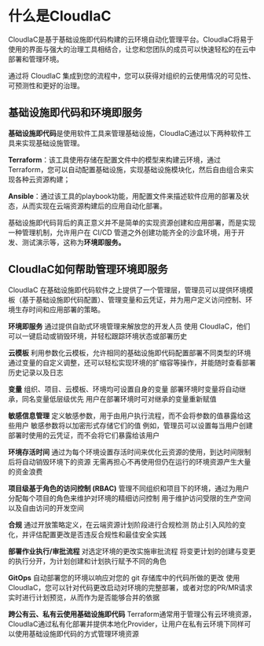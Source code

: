 # 什么是CloudIaC

CloudIaC是基于基础设施即代码构建的云环境自动化管理平台。CloudIaC将易于使用的界面与强大的治理工具相结合，让您和您团队的成员可以快速轻松的在云中部署和管理环境。

通过将 CloudIaC 集成到您的流程中，您可以获得对组织的云使用情况的可见性、可预测性和更好的治理。

## 基础设施即代码和环境即服务

**基础设施即代码**是使用软件工具来管理基础设施，CloudIaC通过以下两种软件工具来实现基础设施管理。

**Terraform**：该工具使用存储在配置文件中的模型来构建云环境，通过Terraform，您可以自动配置基础设施，实现基础设施模块化，然后自由组合来实现各种云资源构建；

**Ansible**：通过该工具的playbook功能，用配置文件来描述软件应用的部署及状态，从而实现在云端资源构建后的应用自动化部署。

基础设施即代码背后的真正意义并不是简单的实现资源创建和应用部署，而是实现一种管理机制，允许用户在 CI/CD 管道之外创建功能齐全的沙盒环境，用于开发、测试演示等，这称为**环境即服务。**

## CloudIaC如何帮助管理环境即服务

CloudIaC 在基础设施即代码软件之上提供了一个管理层，管理员可以提供环境模板（基于基础设施即代码配置）、管理变量和云凭证，并为用户定义访问控制、环境生存时间和应用部署的策略。

**环境即服务**
通过提供自助式环境管理来解放您的开发人员
使用 CloudIaC，他们可以一键启动或销毁环境，并轻松跟踪环境状态或部署历史

**云模板**
利用参数化云模板，允许相同的基础设施即代码配置部署不同类型的环境
通过变量的自定义调整，还可以轻松实现环境的扩缩容等操作，并能随时查看部署历史记录以及日志

**变量**
组织、项目、云模板、环境均可设置自身的变量
部署环境时变量将自动继承，同名变量低层级优先
用户在部署环境时可对继承的变量重新赋值

**敏感信息管理**
定义敏感参数，用于由用户执行流程，而不会将参数的值暴露给这些用户
敏感参数将以加密形式存储它们的值
例如，管理员可以设置每当用户创建部署时使用的云凭证，而不会将它们暴露给该用户

**环境存活时间**
通过为每个环境设置存活时间来优化云资源的使用，到达时间限制后将自动销毁环境下的资源
无需再担心不再使用但仍在运行的环境资源产生大量的资金浪费

**项目级基于角色的访问控制 (RBAC)**
管理不同组织和项目下的环境，通过为用户分配每个项目的角色来维护对环境的精细访问控制
用于维护访问受限的生产空间以及自由访问的开发空间

**合规**
通过开放策略定义，在云端资源计划阶段进行合规检测
防止引入风险的变化，并评估配置更改是否违反合规性和最佳安全实践

**部署作业执行/审批流程**
对选定环境的更改实施审批流程
将变更计划的创建与变更的执行分开，为计划创建和计划执行赋予不同的角色

**GitOps**
自动部署您的环境以响应对您的 git 存储库中的代码所做的更改
使用CloudIaC，您可以针对代码更改启动对环境的完整部署，或者对您的PR/MR请求实时进行计划预览，从而作为是否能够合并的依据

**跨公有云、私有云使用基础设施即代码**
Terraform通常用于管理公有云环境资源，CloudIaC通过私有化部署并提供本地化Provider，让用户在私有云环境下同样可以使用基础设施即代码的方式管理环境资源